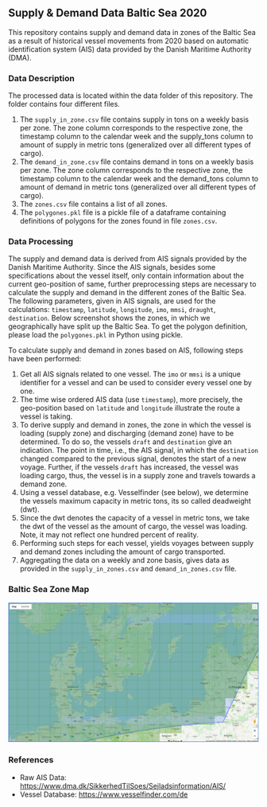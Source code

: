 ## Supply & Demand Data Baltic Sea 2020

This repository contains supply and demand data in zones of the Baltic Sea as a result of historical vessel movements from 2020 based on automatic identification system (AIS) data provided by the Danish Maritime Authority (DMA).

### Data Description
The processed data is located within the data folder of this repository. The folder contains four different files.

1. The `supply_in_zone.csv` file contains supply in tons on a weekly basis per zone. The zone column corresponds to the respective zone, the timestamp column to the calendar week and the supply_tons column to amount of supply in metric tons (generalized over all different types of cargo).
1. The `demand_in_zone.csv` file contains demand in tons on a weekly basis per zone. The zone column corresponds to the respective zone, the timestamp column to the calendar week and the demand_tons column to amount of demand in metric tons (generalized over all different types of cargo).
2. The `zones.csv` file contains a list of all zones.
3. The `polygones.pkl` file is a pickle file of a dataframe containing definitions of polygons for the zones found in file `zones.csv`.

### Data Processing
The supply and demand data is derived from AIS signals provided by the Danish Maritime Authority. Since the AIS signals, besides some specifications about the vessel itself, only contain information about the current geo-position of same, further preprocessing steps are necessary to calculate the supply and demand in the different zones of the Baltic Sea. The following parameters, given in AIS signals, are used for the calculations: `timestamp`, `latitude`, `longitude`, `imo`, `mmsi`, `draught`, `destination`. Below screenshot shows the zones, in which we geographically have split up the Baltic Sea. To get the polygon definition, please load the `polygones.pkl` in Python using pickle.

To calculate supply and demand in zones based on AIS, following steps have been performed:
1. Get all AIS signals related to one vessel. The `imo` or `mmsi` is a unique identifier for a vessel and can be used to consider every vessel one by one.
2. The time wise ordered AIS data (use `timestamp`), more precisely, the geo-position based on `latitude` and `longitude` illustrate the route a vessel is taking.
3. To derive supply and demand in zones, the zone in which the vessel is loading (supply zone) and discharging (demand zone) have to be determined. To do so, the vessels `draft` and `destination` give an indication. The point in time, i.e., the AIS signal, in which the `destination` changed compared to the previous signal, denotes the start of a new voyage. Further, if the vessels `draft` has increased, the vessel was loading cargo, thus, the vessel is in a supply zone and travels towards a demand zone.
4. Using a vessel database, e.g. Vesselfinder (see below), we determine the vessels maximum capacity in metric tons, its so called deadweight (dwt).
5. Since the dwt denotes the capacity of a vessel in metric tons, we take the dwt of the vessel as the amount of cargo, the vessel was loading. Note, it may not reflect one hundred percent of reality.
6. Performing such steps for each vessel, yields voyages between supply and demand zones including the amount of cargo transported.
7. Aggregating the data on a weekly and zone basis, gives data as provided in the `supply_in_zones.csv` and `demand_in_zones.csv` file.

### Baltic Sea Zone Map

![Map](./map.PNG?raw=true "Map")

### References

- Raw AIS Data: https://www.dma.dk/SikkerhedTilSoes/Sejladsinformation/AIS/
- Vessel Database: https://www.vesselfinder.com/de